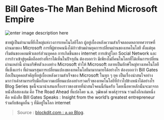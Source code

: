 # Bill Gates-The Man Behind Microsoft Empire

![enter image description here](https://t0.blockdit.com/photos/2019/09/5d762078a8479d0e815f2d3a_1440x810xcover_kvYU0VuR.jpg)

ชายผู้เป็นตำนานที่ยิ่งใหญ่แห่งวงการเทคโนโลยีโลก ผู้อยู่เบื้องหลังความสำเร็จตลอดหลายทศวรรษที่ผ่านมาของ Microsoft การที่ผู้ชายคนนึงได้ก้าวข้ามผ่านยุคการเปลี่ยนผ่านของเทคโนโลยี ตั้งแต่ยุคเริ่มต้นของคอมพิวเตอร์ส่วนบุคคล การเกิดขึ้นของ internet การเข้าสู่โลก Social Network และ การก้าวเข้าสู่ยุคมือถืออย่างที่เราได้เห็นในปัจจุบัน ต้องบอกว่า มีเพียงไม่กี่คนในโลกที่ได้เห็นการเปลี่ยนผ่านเหล่านี้ ผ่านบริษัทตัวเองอย่าง Microsoft ทำให้ Microsoft กลายเป็นยักษ์ใหญ่ทางเทคโนโลยีที่แข็งแกร่ง ที่ผ่านมรสุมการเปลี่ยนแปลงของเทคโนโลยีมามากมายได้อย่างไร ต้องบอกว่า Bill Gates ถือเป็นบุคคลสำคัญที่อยู่เบื้องหลังความสำเร็จของ Microsoft ในทุก ๆ ยุค เป็นเรื่องน่าสนใจอย่างมากว่าเค้าสามารถรับมือกับความเปลี่ยนแปลงอย่างรวดเร็วของเทคโนโลยีที่ก้าวไปข้างหน้าได้อย่างไร Blog Series ชุดนี้จะมานำเสนอเรื่องราวของชายที่น่าสนใจคนนี้กันครับ โดยเนื้อหาหลักนั้นจะมาจากหนังสือสองเล่ม คือ The Road Ahead ที่แปลโดย น.ต. วุฒิพงศ์ พงศ์สุวรรณ รวมถึงอีกเล่มหนึ่งคือ หนังสือ Bill Gates Speaks : Insight from the world’s greatest entrepreneur ร่วมกับข้อมูลอื่น ๆ ที่มีอยู่ในโลก internet

> Source : [blockdit.com : ด.ดล Blog](https://www.blockdit.com/series/5d7620783f574a0e60518aa6?fbclid=IwAR308Uctywl9aQA8ws1BAlSgSQmxErNPo8JLxM_wd_g6xSV2BRuaDdgK-iU).

